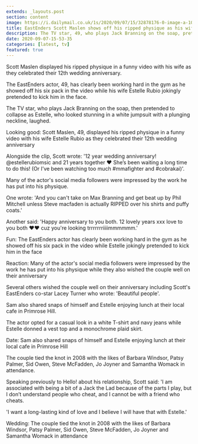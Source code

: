 ```yaml
---
extends: _layouts.post
section: content
image: https://i.dailymail.co.uk/1s/2020/09/07/15/32878176-0-image-a-100_1599487806593.jpg 
title: EastEnders Scott Maslen shows off his ripped physique as his wife Estelle pretends to kick him 
description: The TV star, 49, who plays Jack Branning on the soap, pretended to collapse as Estelle, who looked stunning in a white jumpsuit with a plunging neckline, laughed. 
date: 2020-09-07-15-53-35 
categories: [latest, tv] 
featured: true 
--- 
```

Scott Maslen displayed his ripped physique in a funny video with his wife as they celebrated their 12th wedding anniversary.

The EastEnders actor, 49, has clearly been working hard in the gym as he showed off his six pack in the video while his wife Estelle Rubio jokingly pretended to kick him in the face.

The TV star, who plays Jack Branning on the soap, then pretended to collapse as Estelle, who looked stunning in a white jumpsuit with a plunging neckline, laughed.  

Looking good: Scott Maslen, 49, displayed his ripped physique in a funny video with his wife Estelle Rubio as they celebrated their 12th wedding anniversary

Alongside the clip, Scott wrote: '12 year wedding anniversary! @estellerubiomsic and 21 years together ❤️ She’s been waiting a long time to do this! (Or I’ve been watching too much #mmafighter and #cobrakai)'.

Many of the actor's social media followers were impressed by the work he has put into his physique. 

One wrote: 'And you can't take on Max Branning and get beat up by Phil Mitchell unless Steve macfaden is actually RIPPED over his shirts and puffy coats.'

Another said: 'Happy anniversary to you both. 12 lovely years xxx love to you both ❤️❤️ cuz you're looking trrrrrrriiiimmmmmm.'

Fun: The EastEnders actor has clearly been working hard in the gym as he showed off his six pack in the video while Estelle jokingly pretended to kick him in the face









Reaction: Many of the actor's social media followers were impressed by the work he has put into his physique while they also wished the couple well on their anniversary 

Several others wished the couple well on their anniversary including Scott's EastEnders co-star Lacey Turner who wrote: 'Beautiful people'. 

Sam also shared snaps of himself and Estelle enjoying lunch at their local cafe in Primrose Hill.

The actor opted for a casual look in a white T-shirt and navy jeans while Estelle donned a vest top and a monochrome plaid skirt. 

Date: Sam also shared snaps of himself and Estelle enjoying lunch at their local cafe in Primrose Hill

The couple tied the knot in 2008 with the likes of Barbara Windsor, Patsy Palmer, Sid Owen, Steve McFadden, Jo Joyner and Samantha Womack in attendance.

Speaking previously to Hello! about his relationship, Scott said: 'I am associated with being a bit of a Jack the Lad because of the parts I play, but I don’t understand people who cheat, and I cannot be with a friend who cheats.

'I want a long-lasting kind of love and I believe I will have that with Estelle.'

Wedding: The couple tied the knot in 2008 with the likes of Barbara Windsor, Patsy Palmer, Sid Owen, Steve McFadden, Jo Joyner and Samantha Womack in attendance

